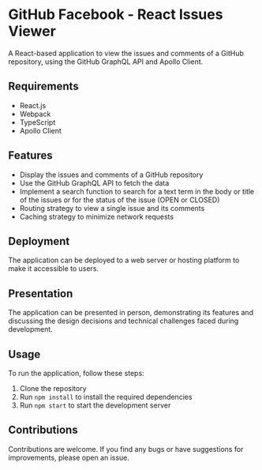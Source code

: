 # GitHub Facebook - React Issues Viewer

A React-based application to view the issues and comments of a GitHub repository, using the GitHub GraphQL API and Apollo Client.

## Requirements

- React.js
- Webpack
- TypeScript
- Apollo Client

## Features

- Display the issues and comments of a GitHub repository
- Use the GitHub GraphQL API to fetch the data
- Implement a search function to search for a text term in the body or title of the issues or for the status of the issue (OPEN or CLOSED)
- Routing strategy to view a single issue and its comments
- Caching strategy to minimize network requests

## Deployment

The application can be deployed to a web server or hosting platform to make it accessible to users.

## Presentation

The application can be presented in person, demonstrating its features and discussing the design decisions and technical challenges faced during development.

## Usage

To run the application, follow these steps:

1. Clone the repository
2. Run `npm install` to install the required dependencies
3. Run `npm start` to start the development server

## Contributions

Contributions are welcome. If you find any bugs or have suggestions for improvements, please open an issue.
